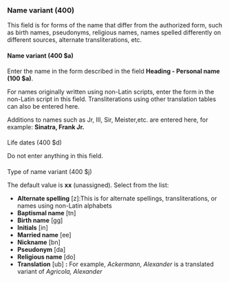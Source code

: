 ### **Name variant (400)**

This field is for forms of the name that differ from the authorized form, such as birth names, pseudonyms, religious names, names spelled differently on different sources, alternate transliterations, etc.

#### Name variant (400 $a)

Enter the name in the form described in the field **Heading - Personal name (100 $a)**.

For names originally written using non-Latin scripts, enter the form in the non-Latin script in this field. Transliterations using other translation tables can also be entered here.  

Additions to names such as Jr, III, Sir, Meister,etc. are entered here, for example: **Sinatra, Frank Jr.**

####   
Life dates (400 $d)

Do not enter anything in this field.

####   
Type of name variant (400 $j)

The default value is **xx** (unassigned). Select from the list:

- **Alternate spelling** [z]:This is for alternate spellings, transliterations, or names using non-Latin alphabets
- **Baptismal name** [tn]
- **Birth name** [gg]
- **Initials** [in]
- **Married name** [ee]
- **Nickname** [bn]
- **Pseudonym** [da]
- **Religious name** [do]
- **Translation** [ub] **:** For example, _Ackermann, Alexander_ is a translated variant of _Agricola, Alexander_